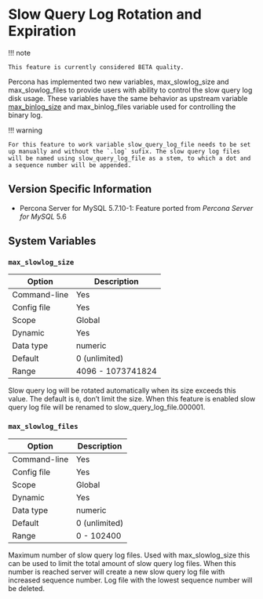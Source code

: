 # Slow Query Log Rotation and Expiration

!!! note

    This feature is currently considered BETA quality.

Percona has implemented two new variables, max_slowlog_size and max_slowlog_files to provide users with ability to control the slow query log disk usage. These variables have the same behavior as upstream variable [max_binlog_size](https://dev.mysql.com/doc/refman/5.7/en/replication-options-binary-log.html#sysvar_max_binlog_size) and max_binlog_files variable used for controlling the binary log.

!!! warning

    For this feature to work variable slow_query_log_file needs to be set up manually and without the `.log` sufix. The slow query log files will be named using slow_query_log_file as a stem, to which a dot and a sequence number will be appended.

## Version Specific Information

* Percona Server for MySQL 5.7.10-1: Feature ported from *Percona Server for MySQL* 5.6

## System Variables

### `max_slowlog_size`

| Option       | Description       |
|--------------|-------------------|
| Command-line | Yes               |
| Config file  | Yes               |
| Scope        | Global            |
| Dynamic      | Yes               |
| Data type    | numeric           |
| Default      | 0 (unlimited)     |
| Range        | 4096 - 1073741824 |

Slow query log will be rotated automatically when its size exceeds this value. The default is `0`, don’t limit the size. When this feature is enabled slow query log file will be renamed to slow_query_log_file.000001.

### `max_slowlog_files`

| Option       | Description   |
|--------------|---------------|
| Command-line | Yes           |
| Config file  | Yes           |
| Scope        | Global        |
| Dynamic      | Yes           |
| Data type    | numeric       |
| Default      | 0 (unlimited) |
| Range        | 0 - 102400    |

Maximum number of slow query log files. Used with max_slowlog_size this can be used to limit the total amount of slow query log files. When this number is reached server will create a new slow query log file with increased sequence number. Log file with the lowest sequence number will be deleted.
